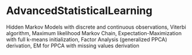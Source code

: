 # AdvancedStatisticalLearning
Hidden Markov Models with discrete and continuous observations, Viterbi algorithm, Maximum likelihood Markov Chain, Expectation-Maximization with full k-means initialization, Factor Analysis (generalized PPCA) derivation, EM for PPCA with missing values derivation
